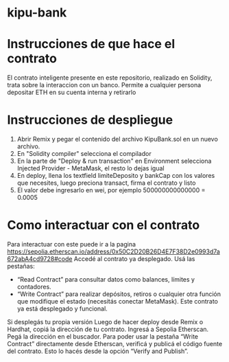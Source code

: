 # kipu-bank

# Instrucciones de que hace el contrato
El contrato inteligente presente en este repositorio, realizado en Solidity, trata sobre la interaccion con un banco. Permite a cualquier persona depositar ETH en su cuenta interna y retirarlo

# Instrucciones de despliegue

1. Abrir Remix y pegar el contenido del archivo KipuBank.sol en un nuevo archivo.
2. En "Solidity compiler" selecciona el compilador
3. En la parte de "Deploy & run transaction" en Environment selecciona Injected Provider - MetaMask, el resto lo dejas igual
4. En deploy, llena los textfield limiteDeposito y bankCap con los valores que necesites, luego preciona transact, firma el contrato y listo
5. El valor debe ingresarlo en wei, por ejemplo 500000000000000 = 0.0005

# Como interactuar con el contrato

Para interactuar con este puede ir a la pagina https://sepolia.etherscan.io/address/0x50C2D20B26D4E7F38D2e0993d7a672abA4cd9728#code 
Accedé al contrato ya desplegado.
Usá las pestañas:
- “Read Contract” para consultar datos como balances, límites y contadores.
- “Write Contract” para realizar depósitos, retiros o cualquier otra función que modifique el estado (necesitás conectar MetaMask).
Este contrato ya está desplegado y funcional.

Si desplegás tu propia versión
Luego de hacer deploy desde Remix o Hardhat, copiá la dirección de tu contrato.
Ingresá a Sepolia Etherscan.
Pegá la dirección en el buscador.
Para poder usar la pestaña “Write Contract” directamente desde Etherscan, verificá y publicá el código fuente del contrato. Esto lo hacés desde la opción “Verify and Publish”.
